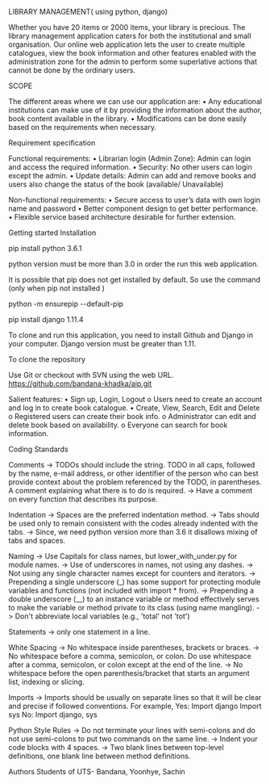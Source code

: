 LIBRARY MANAGEMENT( using python, django)

Whether you have 20 items or 2000 items, your library is precious. The library management application caters for both the institutional and small organisation. Our online web application lets the user to create multiple catalogues, view the book information and other features enabled with the administration zone for the admin to perform some superlative actions that cannot be done by the ordinary users.

SCOPE

The different areas where we can use our application are:
•	Any educational institutions can make use of it by providing the information about the author, book content available in the library.
•	Modifications can be done easily based on the requirements when necessary.

Requirement specification

Functional requirements:
•	Librarian login (Admin Zone): Admin can login and access the required information.
•	Security: No other users can login except the admin.
•	Update details: Admin can add and remove books and users also change the status of the book (available/ Unavailable)


Non-functional requirements:
•	Secure access to user’s data with own login name and password
•	Better component design to get better performance.
•	Flexible service based architecture desirable for further extension.

Getting started
Installation

pip install python 3.6.1

python version must be more than 3.0 in order the run this web application.

It is possible that pip does not get installed by default. So use the command (only when pip not installed )

python -m ensurepip --default-pip 

pip install django 1.11.4

To clone and run this application, you need to install Github and Django in your computer.
Django version must be greater than 1.11.

To clone the repository

Use Git or checkout with SVN using the web URL.
https://github.com/bandana-khadka/aip.git

Salient features:
•	Sign up, Login, Logout
o	Users need to create an account and log in to create book catalogue.
•	Create, View, Search, Edit and Delete
o	Registered users can create their book info.
o	Administrator can edit and delete book based on availability.
o	Everyone can search for book information.
 
 Coding Standards
 
 Comments 
-> TODOs should include the string. TODO in all caps, followed by the name, e-mail address, or other identifier of the person who can best provide context about the problem referenced by the TODO, in parentheses. A comment explaining what there is to do is required. 
-> Have a comment on every function that describes its purpose.



Indentation
-> Spaces are the preferred indentation method.
-> Tabs should be used only to remain consistent with the codes already indented with the tabs.
-> Since, we need python version more than 3.6 it disallows mixing of tabs and spaces.


Naming 
-> Use Capitals for class names, but lower_with_under.py for module names.
 -> Use of underscores in names, not using any dashes.
 -> Not using any single character names except for counters and iterators.
 -> Prepending a single underscore (_) has some support for protecting module variables and functions (not included with import * from). 
-> Prepending a double underscore (__) to an instance variable or method effectively serves to make the variable or method private to its class (using name mangling). 
-> Don't abbreviate local variables (e.g., 'total' not 'tot')


Statements -> only one statement in a line.	

White Spacing 
-> No whitespace inside parentheses, brackets or braces.
 -> No whitespace before a comma, semicolon, or colon. Do use whitespace after a comma, semicolon, or colon except at the end of the line. 
-> No whitespace before the open parenthesis/bracket that starts an argument list, indexing or slicing.


Imports
 -> Imports should be usually on separate lines so that it will be clear and precise if followed conventions.
For example,
Yes: Import django
         Import sys
No: Import django, sys




Python Style Rules 
-> Do not terminate your lines with semi-colons and do not use semi-colons to put two commands on the same line.
 -> Indent your code blocks with 4 spaces.
 -> Two blank lines between top-level definitions, one blank line between method definitions.



Authors
Students of UTS- Bandana, Yoonhye, Sachin




